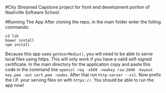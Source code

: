#City Streamed
Capstone project for front end development portion of Nashville Software School.

#Running The App
After cloning the repo, in the main folder enter the folling commands:
```
cd lib
bower install
npm install
```
Because this app uses `getUserMedia()`, you will need to be able to serve local files using https. This will only work if you have a valid self-signed certificate.  In the main directory for the application copy and paste this code in the command line `openssl req -x509 -newkey rsa:2048 -keyout key.pem -out cert.pem -nodes`.  After that run `http-server --ssl`. Now prefix the I.P. your serving files on with `https://`.  You should be able to run the app now!